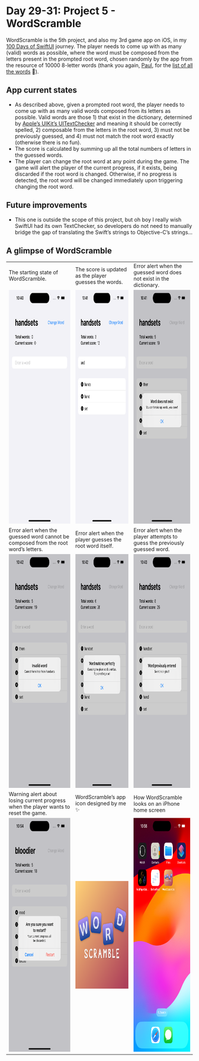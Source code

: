 # Day 29-31: Project 5 - WordScramble

WordScramble is the 5th project, and also my 3rd game app on iOS, in my [100 Days of SwiftUI](https://www.hackingwithswift.com/100/swiftui) journey. The player needs to come up with as many (valid) words as possible, where the word must be composed from the letters present in the prompted root word, chosen randomly by the app from the resource of 10000 8-letter words (thank you again, [Paul](https://github.com/twostraws), for the [list of all the words](https://github.com/twostraws/HackingWithSwift) 🥇).

## App current states
- As described above, given a prompted root word, the player needs to come up with as many valid words composed from its letters as possible. Valid words are those 1) that exist in the dictionary, determined by [Apple’s UIKit’s UITextChecker](https://developer.apple.com/documentation/uikit/uitextchecker) and meaning it should be correctly spelled, 2) composable from the letters in the root word, 3) must not be previously guessed, and 4) must not match the root word exactly (otherwise there is no fun).
- The score is calculated by summing up all the total numbers of letters in the guessed words.
- The player can change the root word at any point during the game. The game will alert the player of the current progress, if it exists, being discarded if the root word is changed. Otherwise, if no progress is detected, the root word will be changed immediately upon triggering changing the root word.

## Future improvements
- This one is outside the scope of this project, but oh boy I really wish SwiftUI had its own TextChecker, so developers do not need to manually bridge the gap of translating the Swift’s strings to Objective-C’s strings…

## A glimpse of WordScramble
<table>
  <tr>
    <td>The starting state of WordScramble.</td>
    <td>The score is updated as the player guesses the words.</td>
    <td>Error alert when the guessed word does not exist in the dictionary.</td>
  </tr>
  <tr>
    <td><img src="screenshots/wordscramble-screen-1.png" width=290 height=630></td>
    <td><img src="screenshots/wordscramble-screen-2.png" width=290 height=630></td>
    <td><img src="screenshots/wordscramble-screen-3.png" width=290 height=630></td>
  </tr>
  <tr>
    <td>Error alert when the guessed word cannot be composed from the root word’s letters.</td>
    <td>Error alert when the player guesses the root word itself.</td>
    <td>Error alert when the player attempts to guess the previously guessed word.</td>
  </tr>
  <tr>
    <td><img src="screenshots/wordscramble-screen-4.png" width=290 height=630></td>
    <td><img src="screenshots/wordscramble-screen-5.png" width=290 height=630></td>
    <td><img src="screenshots/wordscramble-screen-6.png" width=290 height=630></td>
  </tr>
<tr>
    <td>Warning alert about losing current progress when the player wants to reset the game.</td>
    <td>WordScramble’s app icon designed by me ✨</td>
    <td>How WordScramble looks on an iPhone home screen</td>
  </tr>
  <tr>
    <td><img src="screenshots/wordscramble-screen-7.png" width=290 height=630></td>
    <td><img src="screenshots/WordScramble.png" width=290 height=290></td>
    <td><img src="screenshots/wordscramble-screen-0.png" width=290 height=630></td>
  </tr>
 </table>

